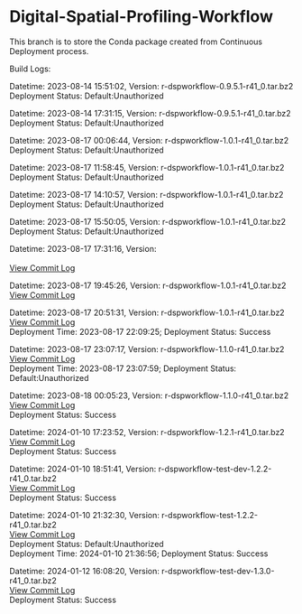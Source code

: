 # Digital-Spatial-Profiling-Workflow

This branch is to store the Conda package created from Continuous Deployment process.

Build Logs:

Datetime: 2023-08-14 15:51:02, Version:  r-dspworkflow-0.9.5.1-r41_0.tar.bz2
<br>Deployment Status: Default:Unauthorized

Datetime: 2023-08-14 17:31:15, Version:  r-dspworkflow-0.9.5.1-r41_0.tar.bz2
<br>Deployment Status: Default:Unauthorized

Datetime: 2023-08-17 00:06:44, Version:  r-dspworkflow-1.0.1-r41_0.tar.bz2
<br>Deployment Status: Default:Unauthorized

Datetime: 2023-08-17 11:58:45, Version:  r-dspworkflow-1.0.1-r41_0.tar.bz2
<br>Deployment Status: Default:Unauthorized

Datetime: 2023-08-17 14:10:57, Version:  r-dspworkflow-1.0.1-r41_0.tar.bz2
<br>Deployment Status: Default:Unauthorized

Datetime: 2023-08-17 15:50:05, Version:  r-dspworkflow-1.0.1-r41_0.tar.bz2
<br>Deployment Status: Default:Unauthorized

Datetime: 2023-08-17 17:31:16, Version:  
<br>[View Commit Log](Commit_Log_.log)

Datetime: 2023-08-17 19:45:26, Version:  r-dspworkflow-1.0.1-r41_0.tar.bz2
<br>[View Commit Log](Commit_Log_r-dspworkflow-1.0.1-r41_0.log)

Datetime: 2023-08-17 20:51:31, Version:  r-dspworkflow-1.0.1-r41_0.tar.bz2
<br>[View Commit Log](Commit_Log_r-dspworkflow-1.0.1-r41_0.log)
<br>Deployment Time: 2023-08-17 22:09:25; Deployment Status: Success

Datetime: 2023-08-17 23:07:17, Version:  r-dspworkflow-1.1.0-r41_0.tar.bz2
<br>[View Commit Log](Commit_Log_r-dspworkflow-1.1.0-r41_0.log)
<br>Deployment Time: 2023-08-17 23:07:59; Deployment Status: Default:Unauthorized

Datetime: 2023-08-18 00:05:23, Version:  r-dspworkflow-1.1.0-r41_0.tar.bz2
<br>[View Commit Log](Commit_Log_r-dspworkflow-1.1.0-r41_0.log)
<br>Deployment Status: Success

Datetime: 2024-01-10 17:23:52, Version:  r-dspworkflow-1.2.1-r41_0.tar.bz2
<br>[View Commit Log](Commit_Log_r-dspworkflow-1.2.1-r41_0.log)
<br>Deployment Status: Success

Datetime: 2024-01-10 18:51:41, Version:  r-dspworkflow-test-dev-1.2.2-r41_0.tar.bz2
<br>[View Commit Log](Commit_Log_r-dspworkflow-test-dev-1.2.2-r41_0.log)
<br>Deployment Status: Success

Datetime: 2024-01-10 21:32:30, Version:  r-dspworkflow-test-1.2.2-r41_0.tar.bz2
<br>[View Commit Log](Commit_Log_r-dspworkflow-test-1.2.2-r41_0.log)
<br>Deployment Status: Default:Unauthorized
<br>Deployment Time: 2024-01-10 21:36:56; Deployment Status: Success

Datetime: 2024-01-12 16:08:20, Version:  r-dspworkflow-test-dev-1.3.0-r41_0.tar.bz2
<br>[View Commit Log](Commit_Log_r-dspworkflow-test-dev-1.3.0-r41_0.log)
<br>Deployment Status: Success

